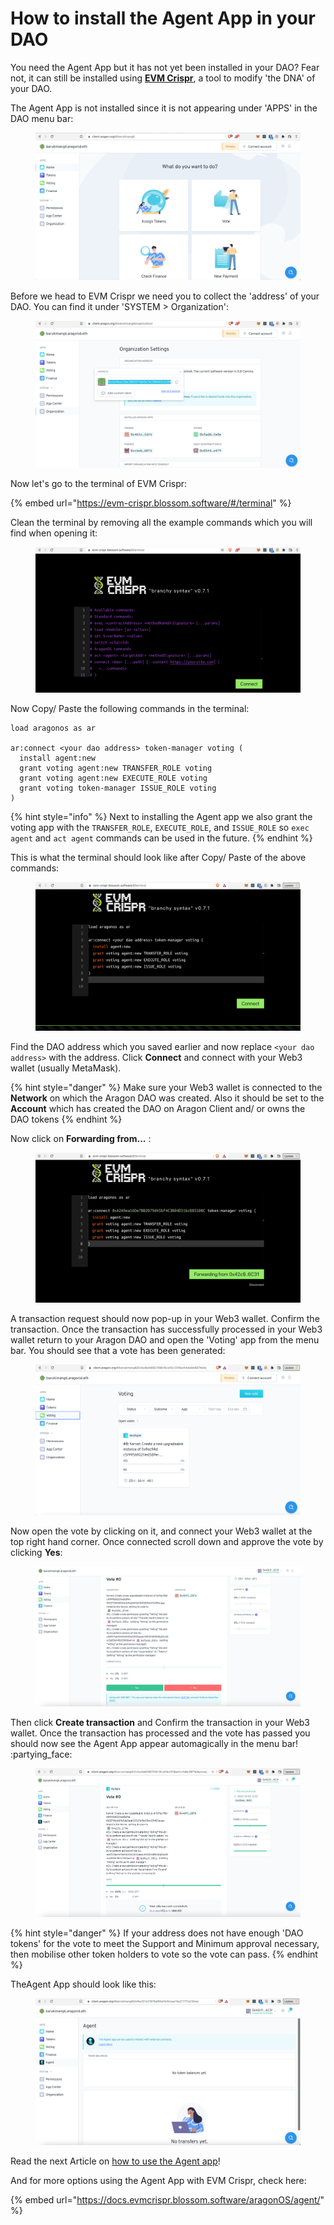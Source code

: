 # How to install the Agent App in your DAO

You need the Agent App but it has not yet been installed in your DAO? Fear not, it can still be installed using [**EVM Crispr**](https://evm-crispr.blossom.software/#/), a tool to modify 'the DNA' of your DAO.



The Agent App is not installed since it is not appearing under 'APPS' in the DAO menu bar:

<figure><img src="../../../../../.gitbook/assets/image.png" alt=""><figcaption></figcaption></figure>



Before we head to EVM Crispr we need you to collect the 'address' of your DAO. You can find it under 'SYSTEM > Organization':&#x20;

<figure><img src="../../../../../.gitbook/assets/image (4).png" alt=""><figcaption></figcaption></figure>



Now let's go to the terminal of EVM Crispr:

{% embed url="https://evm-crispr.blossom.software/#/terminal" %}

Clean the terminal by removing all the example commands which you will find when opening it:

<figure><img src="../../../../../.gitbook/assets/image (10).png" alt=""><figcaption></figcaption></figure>

Now Copy/ Paste the following commands in the terminal:

```
load aragonos as ar
  
ar:connect <your dao address> token-manager voting (
  install agent:new
  grant voting agent:new TRANSFER_ROLE voting
  grant voting agent:new EXECUTE_ROLE voting
  grant voting token-manager ISSUE_ROLE voting
)
```

{% hint style="info" %}
Next to installing the Agent app we also grant the voting app with the `TRANSFER_ROLE`, `EXECUTE_ROLE`, and `ISSUE_ROLE` so `exec agent` and `act agent` commands can be used in the future.
{% endhint %}



This is what the terminal should look like after Copy/ Paste of the above commands:

<figure><img src="../../../../../.gitbook/assets/image (5).png" alt=""><figcaption></figcaption></figure>

Find the DAO address which you saved earlier and now replace `<your dao address>` with the address. Click **Connect** and connect with your Web3 wallet (usually MetaMask).

{% hint style="danger" %}
Make sure your Web3 wallet is connected to the **Network** on which the Aragon DAO was created. Also it should be set to the **Account** which has created the DAO on Aragon Client and/ or owns the DAO tokens
{% endhint %}



Now click on **Forwarding from...** :

<figure><img src="../../../../../.gitbook/assets/image (9).png" alt=""><figcaption></figcaption></figure>

A transaction request should now pop-up in your Web3 wallet. Confirm the transaction. Once the transaction has successfully processed in your Web3 wallet return to your Aragon DAO and open the 'Voting' app from the menu bar. You should see that a vote has been generated:

<figure><img src="../../../../../.gitbook/assets/image (6).png" alt=""><figcaption></figcaption></figure>

Now open the vote by clicking on it, and connect your Web3 wallet at the top right hand corner. Once connected scroll down and approve the vote by clicking **Yes**:

<figure><img src="../../../../../.gitbook/assets/image (7).png" alt=""><figcaption></figcaption></figure>

Then click **Create transaction** and Confirm the transaction in your Web3 wallet. Once the transaction has processed and the vote has passed you should now see the Agent App appear automagically in the menu bar! :partying\_face:

<figure><img src="../../../../../.gitbook/assets/image (11).png" alt=""><figcaption></figcaption></figure>

{% hint style="danger" %}
If your address does not have enough 'DAO tokens' for the vote to meet the Support and Minimum approval necessary, then mobilise other token holders to vote so the vote can pass.&#x20;
{% endhint %}



TheAgent App should look like this:

<figure><img src="../../../../../.gitbook/assets/image (2).png" alt=""><figcaption></figcaption></figure>

Read the next Article on [how to use the Agent app](using-agent-with-frame.md)!

And for more options using the Agent App with EVM Crispr, check here:&#x20;

{% embed url="https://docs.evmcrispr.blossom.software/aragonOS/agent/" %}
